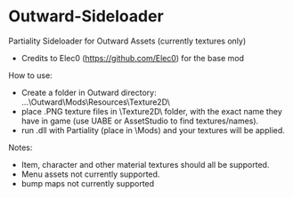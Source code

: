 # Outward-Sideloader

Partiality Sideloader for Outward Assets (currently textures only)

* Credits to Elec0 (https://github.com/Elec0) for the base mod

How to use:

* Create a folder in Outward directory: ...\Outward\Mods\Resources\Texture2D\
* place .PNG texture files in \Texture2D\ folder, with the exact name they have in game (use UABE or AssetStudio to find textures/names).
* run .dll with Partiality (place in \Mods\) and your textures will be applied.

Notes:
* Item, character and other material textures should all be supported.
* Menu assets not currently supported. 
* bump maps not currently supported
